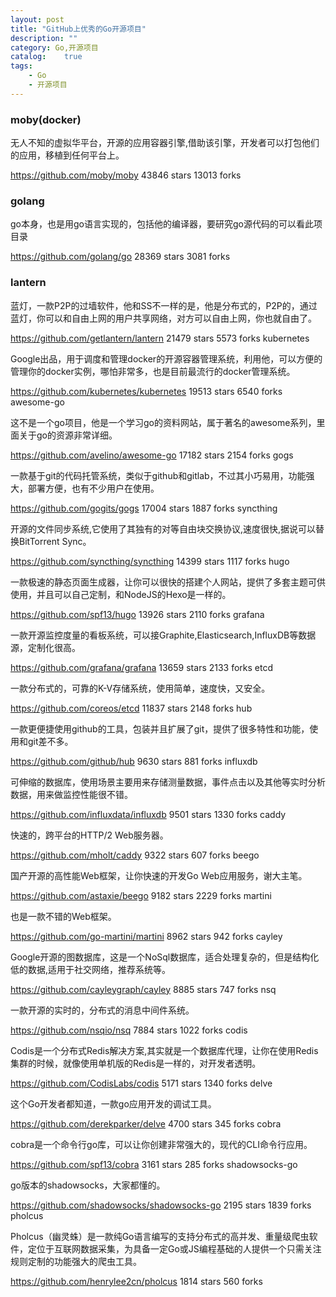 ```yaml
---
layout: post
title: "GitHub上优秀的Go开源项目"
description: ""
category: Go,开源项目
catalog:    true
tags: 
    - Go
    - 开源项目
---
```


### moby(docker)

无人不知的虚拟华平台，开源的应用容器引擎,借助该引擎，开发者可以打包他们的应用，移植到任何平台上。

https://github.com/moby/moby
43846 stars
13013 forks

### golang

go本身，也是用go语言实现的，包括他的编译器，要研究go源代码的可以看此项目录

https://github.com/golang/go
28369 stars
3081 forks

### lantern

蓝灯，一款P2P的过墙软件，他和SS不一样的是，他是分布式的，P2P的，通过蓝灯，你可以和自由上网的用户共享网络，对方可以自由上网，你也就自由了。

https://github.com/getlantern/lantern
21479 stars
5573 forks
kubernetes

Google出品，用于调度和管理docker的开源容器管理系统，利用他，可以方便的管理你的docker实例，哪怕非常多，也是目前最流行的docker管理系统。

https://github.com/kubernetes/kubernetes
19513 stars
6540 forks
awesome-go

这不是一个go项目，他是一个学习go的资料网站，属于著名的awesome系列，里面关于go的资源非常详细。

https://github.com/avelino/awesome-go
17182 stars
2154 forks
gogs

一款基于git的代码托管系统，类似于github和gitlab，不过其小巧易用，功能强大，部署方便，也有不少用户在使用。

https://github.com/gogits/gogs
17004 stars
1887 forks
syncthing

开源的文件同步系统,它使用了其独有的对等自由块交换协议,速度很快,据说可以替换BitTorrent Sync。

https://github.com/syncthing/syncthing
14399 stars
1117 forks
hugo

一款极速的静态页面生成器，让你可以很快的搭建个人网站，提供了多套主题可供使用，并且可以自己定制，和NodeJS的Hexo是一样的。

https://github.com/spf13/hugo
13926 stars
2110 forks
grafana

一款开源监控度量的看板系统，可以接Graphite,Elasticsearch,InfluxDB等数据源，定制化很高。

https://github.com/grafana/grafana
13659 stars
2133 forks
etcd

一款分布式的，可靠的K-V存储系统，使用简单，速度快，又安全。

https://github.com/coreos/etcd
11837 stars
2148 forks
hub

一款更便捷使用github的工具，包装并且扩展了git，提供了很多特性和功能，使用和git差不多。

https://github.com/github/hub
9630 stars
881 forks
influxdb

可伸缩的数据库，使用场景主要用来存储测量数据，事件点击以及其他等实时分析数据，用来做监控性能很不错。

https://github.com/influxdata/influxdb
9501 stars
1330 forks
caddy

快速的，跨平台的HTTP/2 Web服务器。

https://github.com/mholt/caddy
9322 stars
607 forks
beego

国产开源的高性能Web框架，让你快速的开发Go Web应用服务，谢大主笔。

https://github.com/astaxie/beego
9182 stars
2229 forks
martini

也是一款不错的Web框架。

https://github.com/go-martini/martini
8962 stars
942 forks
cayley

Google开源的图数据库，这是一个NoSql数据库，适合处理复杂的，但是结构化低的数据,适用于社交网络，推荐系统等。

https://github.com/cayleygraph/cayley
8885 stars
747 forks
nsq

一款开源的实时的，分布式的消息中间件系统。

https://github.com/nsqio/nsq
7884 stars
1022 forks
codis

Codis是一个分布式Redis解决方案,其实就是一个数据库代理，让你在使用Redis集群的时候，就像使用单机版的Redis是一样的，对开发者透明。

https://github.com/CodisLabs/codis
5171 stars
1340 forks
delve

这个Go开发者都知道，一款go应用开发的调试工具。

https://github.com/derekparker/delve
4700 stars
345 forks
cobra

cobra是一个命令行go库，可以让你创建非常强大的，现代的CLI命令行应用。

https://github.com/spf13/cobra
3161 stars
285 forks
shadowsocks-go

go版本的shadowsocks，大家都懂的。

https://github.com/shadowsocks/shadowsocks-go
2195 stars
1839 forks
pholcus

Pholcus（幽灵蛛）是一款纯Go语言编写的支持分布式的高并发、重量级爬虫软件，定位于互联网数据采集，为具备一定Go或JS编程基础的人提供一个只需关注规则定制的功能强大的爬虫工具。

https://github.com/henrylee2cn/pholcus
1814 stars
560 forks

